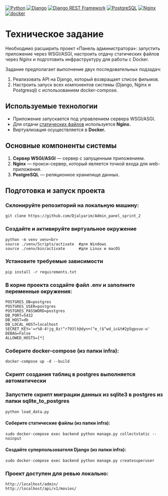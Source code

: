 [![Python](https://img.shields.io/badge/-Python-464646?style=flat-square&logo=Python)](https://www.python.org/)
[![Django](https://img.shields.io/badge/-Django-464646?style=flat-square&logo=Django)](https://www.djangoproject.com/)
[![Django REST Framework](https://img.shields.io/badge/-Django%20REST%20Framework-464646?style=flat-square&logo=Django%20REST%20Framework)](https://www.django-rest-framework.org/)
[![PostgreSQL](https://img.shields.io/badge/-PostgreSQL-464646?style=flat-square&logo=PostgreSQL)](https://www.postgresql.org/)
[![Nginx](https://img.shields.io/badge/-NGINX-464646?style=flat-square&logo=NGINX)](https://nginx.org/ru/)
[![docker](https://img.shields.io/badge/-Docker-464646?style=flat-square&logo=docker)](https://www.docker.com/)

# Техническое задание

Необходимо расширить проект «Панель администратора»: запустить приложение через WSGI/ASGI, настроить отдачу статических файлов через Nginx и подготовить инфраструктуру для работы с Docker. 

Задание предполагает выполнение двух последовательных подзадач:
1. Реализовать API на Django, который возвращает список фильмов.
2. Настроить запуск всех компонентов системы (Django, Nginx и Postgresql) с использованием docker-compose.

## Используемые технологии

- Приложение запускается под управлением сервера WSGI/ASGI.
- Для отдачи [статических файлов](https://nginx.org/ru/docs/beginners_guide.html#static) используется **Nginx.**
- Виртуализация осуществляется в **Docker.**

## Основные компоненты системы

1. **Cервер WSGI/ASGI** — сервер с запущенным приложением.
2. **Nginx** — прокси-сервер, который является точкой входа для web-приложения.
3. **PostgreSQL** — реляционное хранилище данных. 

## Подготовка и запуск проекта
### Склонируйте репозиторий на локальную машину:
```
git clone https://github.com/Djalyarim/Admin_panel_sprint_2
```
### Создайте и активируйте виртуальное окружение
```
python -m venv venv<br>
source ./venv/Scripts/activate  #для Windows
source ./venv/bin/activate      #для Linux и macOS
```
### Установите требуемые зависимости
```
pip install -r requirements.txt
```
### В корне проекта создайте файл .env и заполните переменные окружения:
```
POSTGRES_DB=postgres
POSTGRES_USER=postgres
POSTGRES_PASSWORD=postgres
DB_PORT=5432
DB_HOST=db
DB_LOCAL_HOST=localhost
SECRET_KEY='=r%8-4!jg_8z!^r793lt@dyn+(^e_($^wd_ic&t#2p5gpsuo-u'
DEBAG=False
ALLOWED_HOSTS=[*]

```
### Соберите docker-compose (из папки infra):
```
docker-compose up -d --build
```
### Скрипт создания таблиц в postgres выполняется автоматически

### Запустите скрипт миграции данных из sqlite3 в postgres из папки sqlite_to_postgres
```
python load_data.py
```
#### Соберите статические файлы (из папки infra):
```
sudo docker-compose exec backend python manage.py collectstatic --noinput
```
#### Создайте суперпользователя Django (из папки infra):
```
sudo docker-compose exec backend python manage.py createsuperuser
```
### Проект доступен для ревью локально:
```
http://localhost/admin/
http://localhost/api/v1/movies/
```
